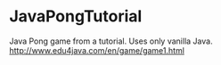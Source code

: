# JavaPongTutorial
Java Pong game from a tutorial.
Uses only vanilla Java.
http://www.edu4java.com/en/game/game1.html
